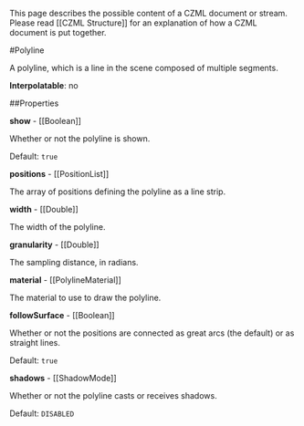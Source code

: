 This page describes the possible content of a CZML document or stream.  Please read [[CZML Structure]] for an explanation of how a CZML document is put together.

#Polyline

A polyline, which is a line in the scene composed of multiple segments.

**Interpolatable**: no

##Properties

**show** - [[Boolean]]

Whether or not the polyline is shown.

Default: `true`


**positions** - [[PositionList]]

The array of positions defining the polyline as a line strip.


**width** - [[Double]]

The width of the polyline.


**granularity** - [[Double]]

The sampling distance, in radians.


**material** - [[PolylineMaterial]]

The material to use to draw the polyline.


**followSurface** - [[Boolean]]

Whether or not the positions are connected as great arcs (the default) or as straight lines.

Default: `true`


**shadows** - [[ShadowMode]]

Whether or not the polyline casts or receives shadows.

Default: `DISABLED`


